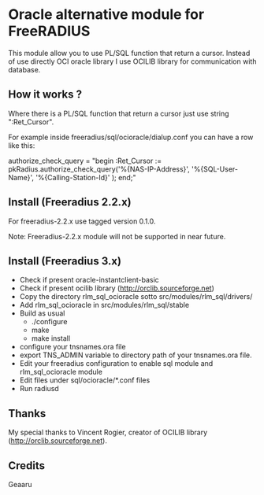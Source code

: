 Oracle alternative module for FreeRADIUS
========================================

This module allow you to use PL/SQL function that return a cursor.
Instead of use directly OCI oracle library I use OCILIB library for
communication with database.

How it works ?
---------------

Where there is a PL/SQL function that return a cursor just use string ":Ret_Cursor".

For example inside freeradius/sql/ocioracle/dialup.conf you can have a row like this:

authorize_check_query = "begin :Ret_Cursor := pkRadius.authorize_check_query('%{NAS-IP-Address}', '%{SQL-User-Name}', '%{Calling-Station-Id}' ); end;"

Install (Freeradius 2.2.x)
--------------------------

For freeradius-2.2.x use tagged version 0.1.0.

Note: Freeradius-2.2.x module will not be supported in near future.


Install (Freeradius 3.x)
------------------------

* Check if present oracle-instantclient-basic
* Check if present ocilib library (http://orclib.sourceforge.net)
* Copy the directory rlm_sql_ocioracle sotto src/modules/rlm_sql/drivers/
* Add rlm_sql_ocioracle in src/modules/rlm_sql/stable
* Build as usual
  * ./configure
  * make
  * make install
* configure your tnsnames.ora file
* export TNS_ADMIN variable to directory path of your tnsnames.ora file.
* Edit your freeradius configuration to enable sql module and rlm_sql_ocioracle module
* Edit files under sql/ocioracle/*.conf files
* Run radiusd

Thanks
------

My special thanks to Vincent Rogier, creator of OCILIB library (http://orclib.sourceforge.net).

Credits
-------

Geaaru

